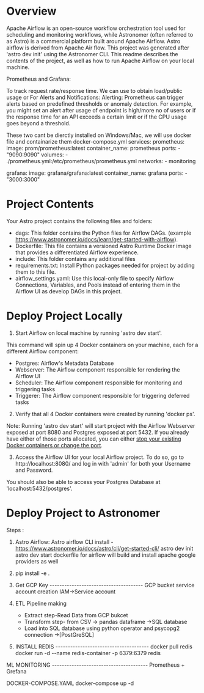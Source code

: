 Overview
========
Apache Airflow is an open-source workflow orchestration tool used for scheduling and monitoring workflows, while Astronomer (often referred to as Astro) is a commercial platform built around Apache Airflow.
Astro airflow is derived from Apache Air flow. This project was generated after 'astro dev init' using the Astronomer CLI. This readme describes the contents of the project, as well as how to run Apache Airflow on your local machine.


Prometheus and Grafana:

To track request rate/response time. We can use to obtain load/public usage or For Alerts and Notifications:
Alerting: Prometheus can trigger alerts based on predefined thresholds or anomaly detection. For example, you might set an alert after usage of endpoint is high/more no of users or if the response time for an API exceeds a certain limit or if the CPU usage goes beyond a threshold.

These two cant be dierctly installed on Windows/Mac, we will use docker file and containarize them
docker-compose.yml
services:
  prometheus:    
    image: prom/prometheus:latest
    container_name: prometheus
    ports:
      - "9090:9090"
    volumes:
      - ./prometheus.yml:/etc/prometheus/prometheus.yml
    networks:
      - monitoring

  grafana:
    image: grafana/grafana:latest
    container_name: grafana
    ports:
      - "3000:3000"
      
Project Contents
================

Your Astro project contains the following files and folders:

- dags: This folder contains the Python files for Airflow DAGs. (example https://www.astronomer.io/docs/learn/get-started-with-airflow).
- Dockerfile: This file contains a versioned Astro Runtime Docker image that provides a differentiated Airflow experience. 
- include: This folder contains any additional files 
- requirements.txt: Install Python packages needed for project by adding them to this file. 
- airflow_settings.yaml: Use this local-only file to specify Airflow Connections, Variables, and Pools instead of entering them in the Airflow UI as develop DAGs in this project.

Deploy Project Locally
===========================



1. Start Airflow on local machine by running 'astro dev start'.

This command will spin up 4 Docker containers on your machine, each for a different Airflow component:

- Postgres: Airflow's Metadata Database
- Webserver: The Airflow component responsible for rendering the Airflow UI
- Scheduler: The Airflow component responsible for monitoring and triggering tasks
- Triggerer: The Airflow component responsible for triggering deferred tasks

2. Verify that all 4 Docker containers were created by running 'docker ps'.

Note: Running 'astro dev start' will start  project with the Airflow Webserver exposed at port 8080 and Postgres exposed at port 5432. If you already have either of those ports allocated, you can either [stop your existing Docker containers or change the port](https://www.astronomer.io/docs/astro/cli/troubleshoot-locally#ports-are-not-available-for-my-local-airflow-webserver).

3. Access the Airflow UI for your local Airflow project. To do so, go to http://localhost:8080/ and log in with 'admin' for both your Username and Password.

You should also be able to access your Postgres Database at 'localhost:5432/postgres'.

Deploy Project to Astronomer
=================================

Steps :
1. Astro Airflow: 
Astro airflow CLI install - https://www.astronomer.io/docs/astro/cli/get-started-cli/
astro dev init
astro dev start
  dockerfile for airflow will build and install apache google providers as well

3. pip install -e .
4. Get GCP Key --------------------------------------
GCP bucket service account creation IAM->Service account

5. ETL Pipeline making
   - Extract step-Read Data from GCP bukcet 
   - Transform step- from CSV -> pandas dataframe ->SQL database
   - Load into SQL database using python operator and psycopg2 connection ->[PostGreSQL]
     
     
4. INSTALL REDIS --------------------------------------
docker pull redis
docker run -d --name redis-container -p 6379:6379 redis


ML MONITORING ---------------------------------------
Prometheus + Grefana

DOCKER-COMPOSE.YAML
docker-compose up -d


